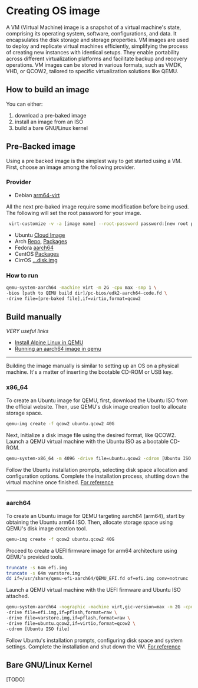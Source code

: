 # Creating OS image

A VM (Virtual Machine) image is a snapshot of a virtual machine's state, comprising its operating system, software, configurations, and data. It encapsulates the disk storage and storage properties. VM images are used to deploy and replicate virtual machines efficiently, simplifying the process of creating new instances with identical setups. They enable portability across different virtualization platforms and facilitate backup and recovery operations. VM images can be stored in various formats, such as VMDK, VHD, or QCOW2, tailored to specific virtualization solutions like QEMU.

## How to build an image

You can either:
1. download a pre-baked image
2. install an image from an ISO
3. build a bare GNU/Linux kernel

## Pre-Backed image

Using a pre backed image is the simplest way to get started using a VM.
First, choose an image among the following provider.

### Provider
* Debian [arm64-virt](https://people.debian.org/~gio/dqib/)

All the next pre-baked image require some modification before being used. The following will set the root password for your image.
```bash
 virt-customize -v -a [image name] --root-password password:[new root password]

```
* Ubuntu [Cloud Image](https://cloud-images.ubuntu.com/)
* Arch [Repo](https://gitlab.archlinux.org/archlinux/arch-boxes/), [Packages](https://geo.mirror.pkgbuild.com/images/)
* Fedora [aarch64](https://fedoraproject.org/cloud/download)
* CentOS [Packages](https://cloud.centos.org/centos/)
* CirrOS [...disk.img](http://download.cirros-cloud.net/)

### How to run
```bash
qemu-system-aarch64 -machine virt -m 2G -cpu max -smp 1 \
-bios [path to QEMU build dir]/pc-bios/edk2-aarch64-code.fd \
-drive file=[pre-baked file],if=virtio,format=qcow2
```

## Build manually

*VERY useful links*
* [Install Alpine Linux in QEMU](https://wiki.alpinelinux.org/wiki/QEMU)
* [Running an aarch64 image in qemu](https://openqa-bites.github.io/posts/2022/2022-04-13-qemu-aarch64/)

***

Building the image manually is similar to setting up an OS on a physical machine. It's a matter of inserting the bootable CD-ROM or USB key.

### x86\_64

To create an Ubuntu image for QEMU, first, download the Ubuntu ISO from the official website. Then, use QEMU's disk image creation tool to allocate storage space.

```bash
qemu-img create -f qcow2 ubuntu.qcow2 40G

```

Next, initialize a disk image file using the desired format, like QCOW2. Launch a QEMU virtual machine with the Ubuntu ISO as a bootable CD-ROM.

```bash
qemu-system-x86_64 -m 4096 -drive file=ubuntu.qcow2 -cdrom [Ubuntu ISO file]
```

Follow the Ubuntu installation prompts, selecting disk space allocation and configuration options. Complete the installation process, shutting down the virtual machine once finished. [For reference](https://realtechtalk.com/QEMU_KVM_How_To_Manually_Create_Basic_Virtual_Machine_VM-2138-articles)

***

### aarch64

To create an Ubuntu image for QEMU targeting aarch64 (arm64), start by obtaining the Ubuntu arm64 ISO. Then, allocate storage space using QEMU's disk image creation tool.

```bash
qemu-img create -f qcow2 ubuntu.qcow2 40G

```
Proceed to create a UEFI firmware image for arm64 architecture using QEMU's provided tools.

```bash
truncate -s 64m efi.img
truncate -s 64m varstore.img
dd if=/usr/share/qemu-efi-aarch64/QEMU_EFI.fd of=efi.img conv=notrunc
```
Launch a QEMU virtual machine with the UEFI firmware and Ubuntu ISO attached.

```bash
qemu-system-aarch64 -nographic -machine virt,gic-version=max -m 2G -cpu max -smp 2 \
-drive file=efi.img,if=pflash,format=raw \
-drive file=varstore.img,if=pflash,format=raw \
-drive file=ubuntu.qcow2,if=virtio,format=qcow2 \
-cdrom [Ubuntu ISO file]
```

Follow Ubuntu's installation prompts, configuring disk space and system settings. Complete the installation and shut down the VM.
[For reference](https://futurewei-cloud.github.io/ARM-Datacenter/qemu/how-to-launch-aarch64-vm/)


## Bare GNU/Linux Kernel
[TODO]

